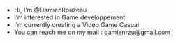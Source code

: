 - Hi, I’m @DamienRouzeau
- I’m interested in Game developpement
- I’m currently creating a Video Game Casual
- You can reach me on my mail : damienrzu@gmail.com
